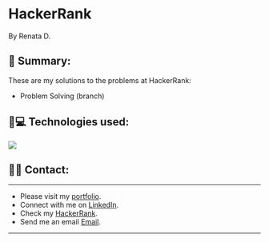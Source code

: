 # HackerRank
By Renata D.

## 📌 Summary:
These are my solutions to the problems at HackerRank: 

* Problem Solving (branch)

## 📌💻 Technologies used:

![](https://img.shields.io/badge/Code-Javascript-informational?style=flat&logo=javascript&logoColor=white&color=sucess)


## 📌📇 Contact:
<hr>

- Please visit my [portfolio](https://renatadickinson.netlify.app/).
- Connect with me on [LinkedIn](https://www.linkedin.com/in/renatafd/?locale=en_US).
- Check my [HackerRank](https://www.hackerrank.com/renata_dickinson?hr_r=1).
- Send me an email [Email](mailto:renata.f.dickinson@gmail.com?subject=[GitHub]).

<hr>